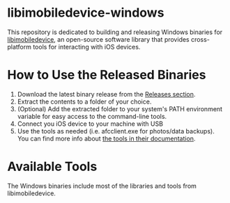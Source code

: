 # libimobiledevice-windows

This repository is dedicated to building and releasing Windows binaries for [libimobiledevice](https://github.com/libimobiledevice/libimobiledevice), an open-source software library that provides cross-platform tools for interacting with iOS devices.

# How to Use the Released Binaries

1. Download the latest binary release from the [Releases section](https://github.com/jrjr/libimobiledevice-windows/releases).
2. Extract the contents to a folder of your choice.
3. (Optional) Add the extracted folder to your system's PATH environment variable for easy access to the command-line tools.
4. Connect you iOS device to your machine with USB
5. Use the tools as needed (i.e. afcclient.exe for photos/data backups). You can find more info about [the tools in their documentation](https://docs.libimobiledevice.org/libimobiledevice/latest/index.html).

# Available Tools

The Windows binaries include most of the libraries and tools from libimobiledevice.
